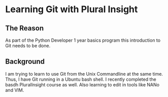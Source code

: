# Learning Git with Plural Insight #
## The Reason ##
As part of the Python Developer 1 year basics program  this introduction to Git needs to be done. 

## Background ##
I am trying to learn to use Git from the Unix Commandline at the same time.
Thus, I have Git running in a Ubuntu bash shell.  I recently completed the basdh PluralInsight course as well.
Also learning to edit in tools like NANo and VIM.
